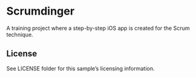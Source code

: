 
# Scrumdinger

A training project where a step-by-step iOS app is created for the Scrum technique.


## License

See LICENSE folder for this sample’s licensing information.
